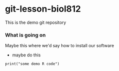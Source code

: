# git-lesson-biol812
This is the demo git repository 
### What is going on

Maybe this where we'd say how to install our software

  * maybe do this
  
```{r}
print("some demo R code")
```
